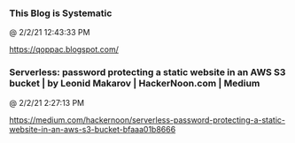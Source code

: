 ﻿

### This Blog is Systematic
@ 2/2/21 12:43:33 PM

https://qoppac.blogspot.com/



### Serverless: password protecting a static website in an AWS S3 bucket | by Leonid Makarov | HackerNoon.com | Medium
@ 2/2/21 2:27:13 PM

https://medium.com/hackernoon/serverless-password-protecting-a-static-website-in-an-aws-s3-bucket-bfaaa01b8666

